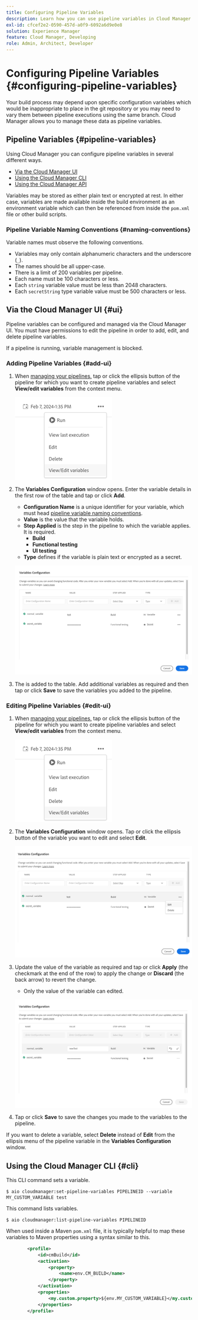 ```yaml
---
title: Configuring Pipeline Variables
description: Learn how you can use pipeline variables in Cloud Manager to manage specific configuration variables for your build.
exl-id: cfcef2e2-0590-457d-a0f9-6092a6d9e0e8
solution: Experience Manager
feature: Cloud Manager, Developing
role: Admin, Architect, Developer
---
```

# Configuring Pipeline Variables {#configuring-pipeline-variables}

Your build process may depend upon specific configuration variables which would be inappropriate to place in the git repository or you may need to vary them between pipeline executions using the same branch. Cloud Manager allows you to manage these data as pipeline variables.

## Pipeline Variables {#pipeline-variables}

Using Cloud Manager you can configure pipeline variables in several different ways.

* [Via the Cloud Manager UI](#ui)
* [Using the Cloud Manager CLI](#cli)
* [Using the Cloud Manager API](https://developer.adobe.com/experience-cloud/cloud-manager/reference/api/#tag/Variables/operation/getPipelineVariables)

Variables may be stored as either plain text or encrypted at rest. In either case, variables are made available inside the build environment as an environment variable which can then be referenced from inside the `pom.xml` file or other build scripts.

### Pipeline Variable Naming Conventions {#naming-conventions}

Variable names must observe the following conventions.

* Variables may only contain alphanumeric characters and the underscore (`_`).
* The names should be all upper-case.
* There is a limit of 200 variables per pipeline.
* Each name must be 100 characters or less.
* Each `string` variable value must be less than 2048 characters.
* Each `secretString` type variable value must be 500 characters or less.

## Via the Cloud Manager UI {#ui}

Pipeline variables can be configured and managed via the Cloud Manager UI. You must have permissions to edit the pipeline in order to add, edit, and delete pipeline variables.

If a pipeline is running, variable management is blocked.

### Adding Pipeline Variables {#add-ui}

1. When [managing your pipelines,](/help/implementing/cloud-manager/configuring-pipelines/managing-pipelines.md) tap or click the ellipsis button of the pipeline for which you want to create pipeline variables and select **View/edit variables** from the context menu.

   ![View/edit pipeline variables](/help/implementing/cloud-manager/assets/pipeline-variables-view-edit.png)

1. The **Variables Configuration** window opens. Enter the variable details in the first row of the table and tap or click **Add**.

   * **Configuration Name** is a unique identifier for your variable, which must head [pipeline variable naming conventions](#naming-conventions).
   * **Value** is the value that the variable holds.
   * **Step Applied** is the step in the pipeline to which the variable applies. It is required.
     * **Build**
     * **Functional testing**
     * **UI testing**
   * **Type** defines if the variable is plain text or encrypted as a secret.

   ![Add variable](/help/implementing/cloud-manager/assets/pipeline-variables-add-variable.png) 

1. The is added to the table. Add additional variables as required and then tap or click **Save** to save the variables you added to the pipeline.

### Editing Pipeline Variables {#edit-ui}

1. When [managing your pipelines,](/help/implementing/cloud-manager/configuring-pipelines/managing-pipelines.md) tap or click the ellipsis button of the pipeline for which you want to create pipeline variables and select **View/edit variables** from the context menu.

   ![View/edit pipeline variables](/help/implementing/cloud-manager/assets/pipeline-variables-view-edit.png)

1. The **Variables Configuration** window opens. Tap or click the ellipsis button of the variable you want to edit and select **Edit**.

   ![Edit variable](/help/implementing/cloud-manager/assets/pipeline-variables-edit.png)

1. Update the value of the variable as required and tap or click **Apply** (the checkmark at the end of the row) to apply the change or **Discard** (the back arrow) to revert the change.

   * Only the value of the variable can edited.

   ![Editing a variable](/help/implementing/cloud-manager/assets/pipeline-variables-edit-save.png)

1. Tap or click **Save** to save the changes you made to the variables to the pipeline.

If you want to delete a variable, select **Delete** instead of **Edit** from the ellipsis menu of the pipeline variable in the **Variables Configuration** window.

## Using the Cloud Manager CLI {#cli}

This CLI command sets a variable.

```shell
$ aio cloudmanager:set-pipeline-variables PIPELINEID --variable MY_CUSTOM_VARIABLE test
```

This command lists variables.

```shell
$ aio cloudmanager:list-pipeline-variables PIPELINEID
```

When used inside a Maven `pom.xml` file, it is typically helpful to map these variables to Maven properties using a syntax similar to this.

```xml
        <profile>
            <id>cmBuild</id>
            <activation>
                <property>
                    <name>env.CM_BUILD</name>
                </property>
            </activation>
            <properties>
                <my.custom.property>${env.MY_CUSTOM_VARIABLE}</my.custom.property> 
            </properties>
        </profile>
```
